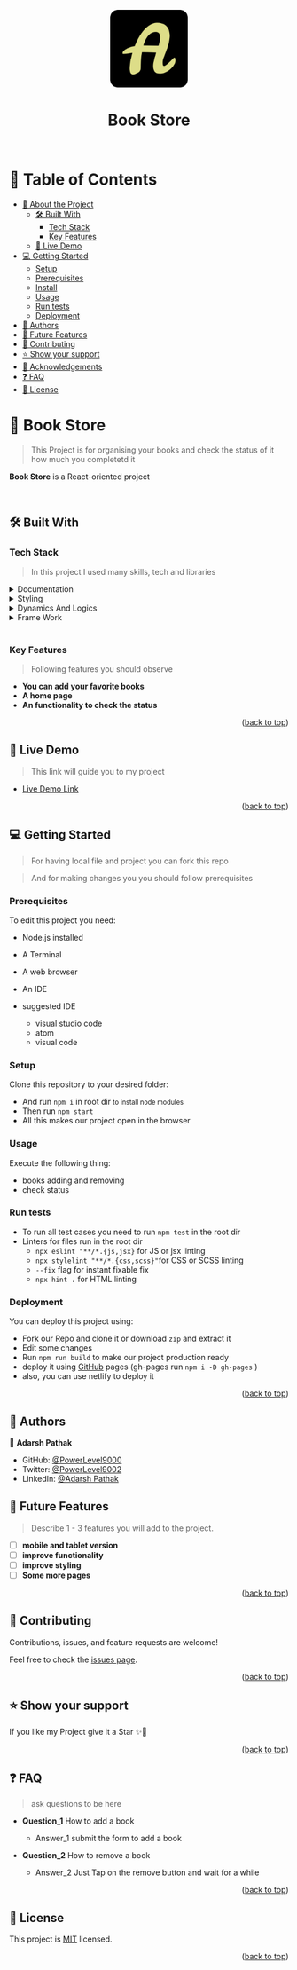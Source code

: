 <a name="readme-top"></a>
<div align="center">
  <img src="./documentation/adarsh-logo/my-logo.png" alt="logo" width="140"  height="auto" />
  <!-- <img src="./src/media/martin-logo/my-logo.png" alt="logo" width="140"  height="auto" /> -->

  <br/>
  <h1><b>Book Store</b><br><br></h1>
  
 </div>

<!-- <div align="center">
  <h1>App Mock</h1>
  <img src="./src/media/app-mocks/all-devices-black.png" alt="logo" width="100%"  height="auto" />
</div>
<br>
<br>
<br> -->
<!-- TABLE OF CONTENTS -->

# 📗 Table of Contents

- [📖 About the Project](#about-project)
  - [🛠 Built With](#built-with)
    - [Tech Stack](#tech-stack)
    - [Key Features](#key-features)
  - [🚀 Live Demo](#live-demo)
- [💻 Getting Started](#getting-started)
  - [Setup](#setup)
  - [Prerequisites](#prerequisites)
  - [Install](#install)
  - [Usage](#usage)
  - [Run tests](#run-tests)
  - [Deployment](#triangular_flag_on_post-deployment)
- [👥 Authors](#authors)
- [🔭 Future Features](#future-features)
- [🤝 Contributing](#contributing)
- [⭐️ Show your support](#support)
- [🙏 Acknowledgements](#acknowledgements)
- [❓ FAQ ](#faq)
- [📝 License](#license)

<!-- PROJECT DESCRIPTION -->

# 📖 Book Store <a name="about-project"></a>

> This Project is for organising your books and check the status of it how much you completetd it  

**Book Store** is a React-oriented project

<br>

## 🛠 Built With <a name="built-with"></a>

### Tech Stack <a name="tech-stack"></a>

> In this project I used many skills, tech and libraries

<details>
  <summary>Documentation</summary>
  <ul>
    <li><a href="https://html.com">HTML</a></li>
  </ul>
</details>

<details>
  <summary>Styling</summary>
  <ul>
    <li><a href="https://www.w3.org">CSS</a></li>
  </ul>
</details>

<details>
<summary>Dynamics And Logics</summary>
  <ul>
    <li><a href="https://www.javascript.com">JavaScript</a></li>
  </ul>
</details>
<details>
<summary>Frame Work</summary>
  <ul>
    <li><a href="https://reactjs.org/">React</a></li>
  </ul>
</details>


<br>

<!-- Features -->

### Key Features <a name="key-features"></a>

> Following features you should observe

- **You can add your favorite books**
- **A home page**
- **An functionality to check the status**



<p align="right">(<a href="#readme-top">back to top</a>)</p>

<!-- LIVE DEMO -->

## 🚀 Live Demo <a name="live-demo"></a>

> This link will guide you to my project

- [Live Demo Link](https://powerlevel9000.github.io/book-store/)
<!-- - [Loom Video](https://www.loom.com/share/c97562d2fb964f129f4151ee5d42b9a7) -->

<p align="right">(<a href="#readme-top">back to top</a>)</p>

<!-- GETTING STARTED -->

## 💻 Getting Started <a name="getting-started"></a>

>For having local file and project you can fork this repo 

>And for making changes you you should follow prerequisites


### Prerequisites
To edit this project you need:
 - Node.js installed
 - A Terminal 
 - A web browser
 - An IDE

 - suggested IDE
   - visual studio code
   - atom 
   - visual code 

### Setup

Clone this repository to your desired folder:

 - And run `npm i` in root dir <small>to install node modules</small>
 - Then run `npm start`
 - All this makes our project open  in the browser


### Usage

 Execute the following thing:
 
 - books adding and removing
 - check status


### Run tests

- To run all test cases you need to run `npm test` in the root dir 
- Linters for files run in the root dir
  - `npx eslint "**/*.{js,jsx}` for JS or jsx linting
  - `npx stylelint "**/*.{css,scss}"`for CSS or SCSS linting
  - `--fix` flag for instant fixable fix
  - `npx hint .` for HTML linting
 

### Deployment

You can deploy this project using:
- Fork our Repo and clone it or download `zip` and extract it
- Edit some changes
- Run `npm run build` to make our project production ready
- deploy it using [GitHub](www.github.com) pages (gh-pages run `npm i -D gh-pages` )
- also, you can use netlify to deploy it
 

<p align="right">(<a href="#readme-top">back to top</a>)</p>

<!-- AUTHORS -->

## 👥 Authors <a name="authors"></a>


👤 **Adarsh Pathak**

- GitHub: [@PowerLevel9000](https://github.com/githubhandle)
- Twitter: [@PowerLevel9002](https://twitter.com/PowerLevel9002?t=AIuSN7mTxk5a_MWpLolEjA&s=09)
- LinkedIn: [@Adarsh Pathak](https://www.linkedin.com/in/adarsh-pathak-56a831256/)

<!-- 👤 **Martin Karugaba**

- GitHub: [@martinkarugaba](https://github.com/martinkarugaba)
- Twitter: [@martin_karugaba](https://twitter.com/martin_karugaba)
- LinkedIn: [@martin_karugaba](https://www.linkedin.com/in/martin-karugaba-822442173/) -->


<!-- FUTURE FEATURES -->

## 🔭 Future Features <a name="future-features"></a>

> Describe 1 - 3 features you will add to the project.

- [ ] **mobile and tablet version**
- [ ] **improve functionality**
- [ ] **improve styling**
- [ ] **Some more pages**

<p align="right">(<a href="#readme-top">back to top</a>)</p>

<!-- CONTRIBUTING -->

## 🤝 Contributing <a name="contributing"></a>

Contributions, issues, and feature requests are welcome!

Feel free to check the [issues page](https://github.com/PowerLevel9000/book-store/issues).

<p align="right">(<a href="#readme-top">back to top</a>)</p>

<!-- SUPPORT -->

## ⭐️ Show your support <a name="support"></a>



If you like my Project give it a Star ✨🌟 

<p align="right">(<a href="#readme-top">back to top</a>)</p>

## ❓ FAQ <a name="faq"></a>

> ask questions to be here 

- **Question_1** How to add a book

  - Answer_1 submit the form to add a book

- **Question_2** How to remove a book  

  - Answer_2 Just Tap on the remove button and wait for a while 

<p align="right">(<a href="#readme-top">back to top</a>)</p>

<!-- LICENSE -->

## 📝 License <a name="license"></a>

This project is [MIT](https://github.com/PowerLevel9000/book-store/blob/dev/LICENSE) licensed.

<p align="right">(<a href="#readme-top">back to top</a>)</p>
